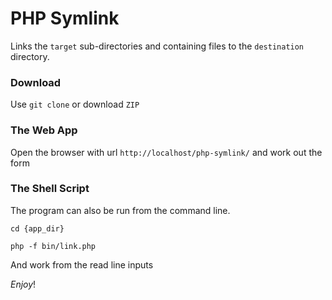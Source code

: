 # PHP Symlink

Links the `target` sub-directories and containing files to the `destination` directory.

### Download
Use `git clone` or download `ZIP`

### The Web App

Open the browser with url `http://localhost/php-symlink/` and work out the form

### The Shell Script
The program can also be run from the command line.

`cd {app_dir}`

`php -f bin/link.php`

And work from the read line inputs

_Enjoy_!
